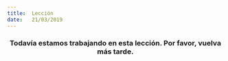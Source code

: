 ```yaml
---
title:  Lección
date:   21/03/2019
---
```


### <center>Todavía estamos trabajando en esta lección. Por favor, vuelva más tarde.</center>